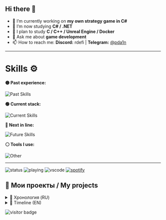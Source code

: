 ## Hi there 👋

- 🔭 I’m currently working on **my own strategy game in C#**
- 🌱 I’m now studying **C# / .NET**
- 🎯 I plan to study **C / C++ / Unreal Engine / Docker**
- 💬 Ask me about **game development**
- 📫 How to reach me: **Discord:** rdefi | **Telegram:** [@pda1n](https://t.me/pda1n)

---

# Skills ⚙️

**🟡 Past experience:**

![Past Skills](https://skillicons.dev/icons?i=py,ts,bots,nodejs,androidstudio,unity,godot,sqlite,postgres,qt)

**🟢 Current stack:**

![Current Skills](https://skillicons.dev/icons?i=cs,dotnet)

**🔵 Next in line:**

![Future Skills](https://skillicons.dev/icons?i=c,cpp,unreal,docker)

**⚪ Tools I use:**

![Other](https://skillicons.dev/icons?i=windows,vscode,discord)

---

![status](https://nocache.advaith.workers.dev?url=https://img.shields.io/endpoint?url=https://dev.discordprofiles.me/api/badge/status/759115035594457098?simple=true)
![playing](https://nocache.advaith.workers.dev?url=https://img.shields.io/endpoint?url=https://dev.discordprofiles.me/api/badge/playing/759115035594457098)
![vscode](https://nocache.advaith.workers.dev?url=https://img.shields.io/endpoint?url=https://dev.discordprofiles.me/api/badge/vscode/759115035594457098)
[![spotify](https://nocache.advaith.workers.dev?url=https://img.shields.io/endpoint?url=https://dev.discordprofiles.me/api/badge/spotify/759115035594457098)](https://dev.discordprofiles.me/openspotify/759115035594457098)

## 🚀 Мои проекты / My projects

<details>
  <summary>📜 Хронология (RU)</summary>

1. [**CucumberBot**](https://github.com/DaniilP25/CucumberBot) *(май – август 2022)*  
   Дискорд-бот на **Python**, мой первый серьёзный проект.  
   Объединил **90 сообществ** и **3K уникальных пользователей**.  
   Благодаря нему получил опыт и знакомства 🙌  
  ⚠️ *Сейчас не работает, требует фиксов*  

---

2. [**MorseLang**](https://github.com/DaniilP25/MorseLang) *(февраль 2023)*  
   Псевдоязык программирования на **Python**.  
   Рофл-проект, **работает** ✅  

---

3. [**CucumberMsg (old)**](https://github.com/DaniilP25/CucumberMsg-old) *(апрель 2023)*  
   Попытка сделать свой мессенджер:  
   - простой фронтенд  
   - backend на **Flask**

❓ *Не знаю, работает ли*  

---

4. [**DoubleN**](https://github.com/DaniilP25/DoubleN) *(июль – август 2023)*  
   Игра-платформер на **Unity**:  
   - меню с музыкой и заставкой (GIF)  
   - своя физика (немного странная 😅)  
   - чисто фановый проект

Рофл-проект, ✅ **работает**  

---

5. [**invert**](https://github.com/DaniilP25/invert) *(январь 2024)*  
   Пародия на **Geometry Dash**.  
   - реализована своя физика  

❓ *Не знаю, работает ли*  

---

6. [**Racing-game**](https://github.com/DaniilP25/Racing-game) *(июнь 2024)*  
   Простая гонка в ретро-стиле на **Python**.  
   Делал для зачёта.  
   ✅ *Работает*  

---

7. [**Todo-App**](https://github.com/DaniilP25/Todo-App) *(январь 2025)*  
   Минималистичное ToDo-приложение.  
   Делал для зачёта.  
   ✅ *Работает*  

---

8. [**FedyxBot**](https://github.com/DaniilP25/FedyxBot) *(апрель 2025)*  
   Телеграм-бот на **TypeScript (grammy)**:  
   - создание предложек  
   - отправка сообщений в группу и обратно
   - 3 кнопки под сообщением: заблокировать, разблокировать и еще что-то

✅ *Работает*  

---

9. [**ccmbrmsg**](https://github.com/DaniilP25/ccmbrmsg) *(май 2025)*  
   Новая попытка создать свой мессенджер.  
   - фронтенд: **React + Vite**  
   - backend: **Express.js**  
   Застрял на логин-панели, но она получилась зачетной 🙂  

❓ *Работает?*  

---

💡 Были и другие проекты:  
- Discord-боты (pycord, discord.js и др.)  
- музыкальный плеер  
- много проектов, которые утеряны навсегда…  
Press **F**! 🪦

---

Если хотите оживить какой-то проект - пожалуйста, делайте fork, отправляйте pull requests :)
Спасибо, что дочитали до конца. Хорошего вам дня!

</details>

<details>
  <summary>📜 Timeline (EN)</summary>

1. [**CucumberBot**](https://github.com/DaniilP25/CucumberBot) *(May – August 2022)*  
   Discord bot written in **Python**, my first serious project.  
   Connected **90 communities** and **3K unique users**.  
   Helped me gain experience and make new connections 🙌  
   ⚠️ *Currently not working, needs fixes*  

---

2. [**MorseLang**](https://github.com/DaniilP25/MorseLang) *(February 2023)*  
   A pseudo programming language in **Python**.  
   Fun project, **works** ✅  

---

3. [**CucumberMsg (old)**](https://github.com/DaniilP25/CucumberMsg-old) *(April 2023)*  
   An attempt to make my own messenger:  
   - simple frontend  
   - backend on **Flask**  
  ❓ *Not sure if it works*  

---

4. [**DoubleN**](https://github.com/DaniilP25/DoubleN) *(July – August 2023)*  
   A platformer game on **Unity**:  
   - menu with music and intro (GIF)  
   - custom physics (a bit weird 😅)  
   - just a fun project  
   Meme project, ✅ **works**  

---

5. [**invert**](https://github.com/DaniilP25/invert) *(January 2024)*  
   A parody of **Geometry Dash**.  
   - implemented custom physics  
  ❓ *Not sure if it works*  

---

6. [**Racing-game**](https://github.com/DaniilP25/Racing-game) *(June 2024)*  
   A simple retro-style racing game in **Python**.  
   Made for a class project.  
   ✅ *Works*  

---

7. [**Todo-App**](https://github.com/DaniilP25/Todo-App) *(January 2025)*  
   A minimalist ToDo application.  
   Made for a class project.  
   ✅ *Works*  

---

8. [**FedyxBot**](https://github.com/DaniilP25/FedyxBot) *(April 2025)*  
   Telegram bot in **TypeScript (grammy)**:  
   - suggestion creation  
   - sending messages between a group and the bot  
   - 3 buttons under messages: block, unblock, and something else  
   ✅ *Works*  

---

9. [**ccmbrmsg**](https://github.com/DaniilP25/ccmbrmsg) *(May 2025)*  
   Another attempt to build my own messenger.  
   - frontend: **React + Vite**  
   - backend: **Express.js**  
   Got stuck on the login panel, but it turned out pretty decent 🙂  
  ❓ *Does it work?*  

---

💡 There were also other projects:  
- Discord bots (pycord, discord.js, etc.)  
- a music player  
- many projects that are forever lost…  
Press **F**! 🪦

---

If you want to revive any project — feel free to fork it and send pull requests :)  
Thanks for reading till the end. Have a great day!

</details>

![visitor badge](https://visitor-badge.laobi.icu/badge?page_id=daniilp25.visitor-badge&format=true)
